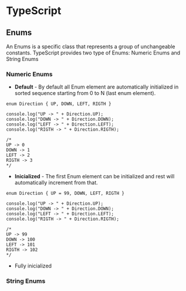 # TypeScript

## Enums

An Enums is a specific class that represents a group of unchangeable constants. TypeScript provides two type of Enums: Numeric Enums and String Enums

### Numeric Enums

* **Default** - By default all Enum element are automatically initialized in sorted sequence starting from 0 to N (last enum element).

```
enum Direction { UP, DOWN, LEFT, RIGTH }

console.log("UP -> " + Direction.UP);
console.log("DOWN -> " + Direction.DOWN);
console.log("LEFT -> " + Direction.LEFT);
console.log("RIGTH -> " + Direction.RIGTH);

/*
UP -> 0
DOWN -> 1
LEFT -> 2
RIGTH -> 3
*/
```

* **Inicialized** - The first Enum element can be initialized and rest will automatically increment from that.

```
enum Direction { UP = 99, DOWN, LEFT, RIGTH }

console.log("UP -> " + Direction.UP);
console.log("DOWN -> " + Direction.DOWN);
console.log("LEFT -> " + Direction.LEFT);
console.log("RIGTH -> " + Direction.RIGTH);

/*
UP -> 99
DOWN -> 100
LEFT -> 101
RIGTH -> 102
*/
```

* Fully inicialized

### String Enums

<!--
# TypeScript
## Enums
### Numeric Enums
#### Inicialized
----------------------------------------------

# TypeScript
## Enums
### Numeric Enums
#### Default
#### Inicialized
### String Enums
-->